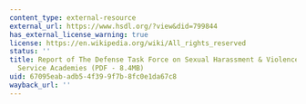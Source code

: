 ```yaml
---
content_type: external-resource
external_url: https://www.hsdl.org/?view&did=799844
has_external_license_warning: true
license: https://en.wikipedia.org/wiki/All_rights_reserved
status: ''
title: Report of The Defense Task Force on Sexual Harassment & Violence at the Military
  Service Academies (PDF - 8.4MB)
uid: 67095eab-adb5-4f39-9f7b-8fc0e1da67c8
wayback_url: ''
---
```

